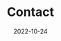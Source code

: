 ---
title: Contact
date: 2022-10-24

type: landing

sections:
  - block: contact
    content:
      title: 加入我们
      text: |-
        <div style="text-align: center">
          如梦令

          【宋】李清照

          昨夜雨疏风骤，浓睡不消残酒。

          试问卷帘人，却道海棠依旧。

          知否，知否？应是绿肥红瘦。
        </div>
      email: qingyin.zeng@caf.ac.cn
      phone: 123 4567 8910
      address:
        street: 香山路东小府1号
        city: 海淀区
        region: 北京市
        postcode: '100091'
        country: China
        country_code: CHN
      coordinates:
        latitude: '116.254008'
        longitude: '40.010757'
      directions: 中国林业科学研究院林木遗传育种全国重点实验室
      office_hours:
        - 'Monday-Sunday  09:00 to 22:00'
        - 'Saturday 休息'
      appointment_url: ''
      autolink: true
      form:
        provider: netlify
        netlify:
          captcha: false
    design:
      columns: '1'

  - block: markdown
    content:
      text: 
    design:
      columns: '1'
      background:
        image: 
          filename: contact.jpg
          filters:
            brightness: 1
          parallax: false
          position: center
          size: cover
          text_color_light: true
      spacing:
        padding: ['20px', '0', '20px', '0']
      css_class: fullscreen
---